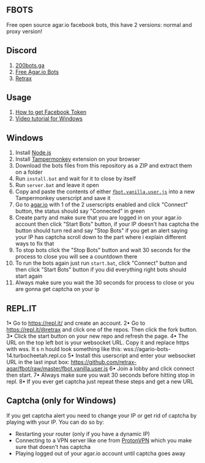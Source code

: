 ## FBOTS
Free open source agar.io facebook bots, this have 2 versions: normal and proxy version!

## Discord
1. [200bots.ga](http://200bots.ga)
2. [Free Agar.io Bots](https://discord.gg/SDMNEcJ)
3. [Retrax](https://discord.gg/AVzgvpS)

## Usage
1. [How to get Facebook Token](https://www.youtube.com/watch?v=Sjtb_OHP2tE)
2. [Video tutorial for Windows](https://youtu.be/qnFnkmkh2VQ)


## Windows
1. Install [Node.js](https://nodejs.org)
2. Install [Tampermonkey](https://chrome.google.com/webstore/detail/tampermonkey/dhdgffkkebhmkfjojejmpbldmpobfkfo) extension on your browser
3. Download the bots files from this repository as a ZIP and extract them on a folder
4. Run `install.bat` and wait for it to close by itself
5. Run `server.bat` and leave it open
6. Copy and paste the contents of either [`fbot.vanilla.user.js`](https://github.com/retrax-agar/fbot/raw/master/fbot.vanilla.user.js)
into a new Tampermonkey userscript and save it
7. Go to [agar.io](https://agar.io) with 1 of the 2 userscripts enabled and click "Connect" button, the status should say "Connected" in green
8. Create party and make sure that you are logged in on your agar.io account then click "Start Bots" button, if your IP doesn't has captcha the button should turn red and say "Stop Bots" if you get an alert saying your IP has captcha scroll down to the part where i explain different ways to fix that
9. To stop bots click the "Stop Bots" button and wait 30 seconds for the process to close you will see a countdown there
10. To run the bots again just run `start.bat`, click "Connect" button and then click "Start Bots" button if you did everything right bots should start again
11. Always make sure you wait the 30 seconds for process to close or you are gonna get captcha on your ip

## REPL.IT
1• Go to https://repl.it/ and create an account.
2• Go to https://repl.it/@retrax and click one of the repos. Then click the fork button.
3• Click the start button on your new repo and refresh the page.
4• The URL on the top left bot is your websocket URL. Copy it and replace https with wss. It s n hould look something like this: wss://agario-bots-14.turbocheetah.repl.co
5• Install this userscript and enter your websocket URL in the last input box: https://github.com/retrax-agar/fbot/raw/master/fbot.vanilla.user.js
6• Join a lobby and click connect then start.
7• Always make sure you wait 30 seconds before hitting stop in repl.
8• If you ever get captcha just repeat these steps and get a new URL


## Captcha (only for Windows)
If you get captcha alert you need to change your IP or get rid of captcha by playing with your IP. You can do so by:
- Restarting your router (only if you have a dynamic IP)
- Connecting to a VPN server like one from [ProtonVPN](https://protonvpn.com) which you make sure that doesn't has captcha
- Playing logged out of your agar.io account until captcha goes away

